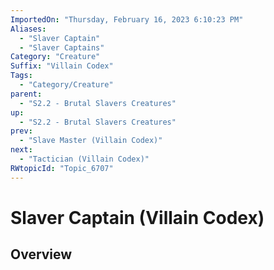 ```yaml
---
ImportedOn: "Thursday, February 16, 2023 6:10:23 PM"
Aliases:
  - "Slaver Captain"
  - "Slaver Captains"
Category: "Creature"
Suffix: "Villain Codex"
Tags:
  - "Category/Creature"
parent:
  - "S2.2 - Brutal Slavers Creatures"
up:
  - "S2.2 - Brutal Slavers Creatures"
prev:
  - "Slave Master (Villain Codex)"
next:
  - "Tactician (Villain Codex)"
RWtopicId: "Topic_6707"
---
```

# Slaver Captain (Villain Codex)
## Overview
